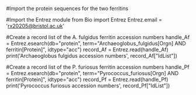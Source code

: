#Import the protein sequences for the two ferritins

#Import the Entrez module
from Bio import Entrez
Entrez.email = 'rx20205@bristol.ac.uk'

#Create a record list of the A. fulgidus ferritin accession numbers
handle_Af = Entrez.esearch(db="protein", term="Archaeoglobus_fulgidus[Orgn] AND ferritin[Protein]", idtype="acc")
record_Af = Entrez.read(handle_Af)
print('Archaeoglobus fulgidus accession numbers', record_Af["IdList"])

#Create a record list of the P. furiosus ferritin accession numbers
handle_Pf = Entrez.esearch(db="protein", term="Pyrococcus_furiosus[Orgn] AND ferritin[Protein]", idtype="acc")
record_Pf = Entrez.read(handle_Pf)
print('Pyrococcus furiosus accession numbers', record_Pf["IdList"])



